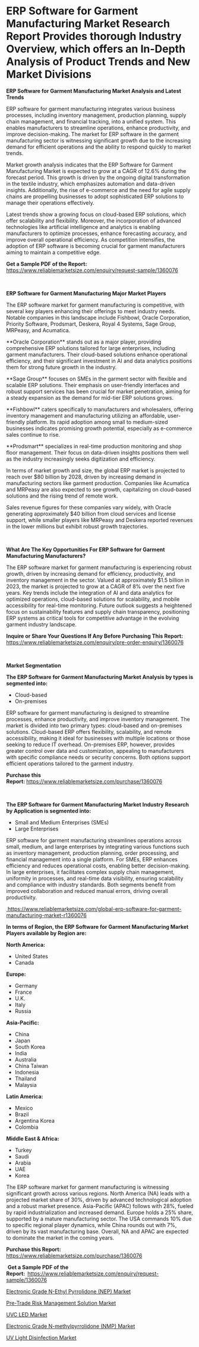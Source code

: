 <p><h1>ERP Software for Garment Manufacturing Market Research Report Provides thorough Industry Overview, which offers an In-Depth Analysis of Product Trends and New Market Divisions</h1></p><p><strong>ERP Software for Garment Manufacturing Market Analysis and Latest Trends</strong></p>
<p><p>ERP software for garment manufacturing integrates various business processes, including inventory management, production planning, supply chain management, and financial tracking, into a unified system. This enables manufacturers to streamline operations, enhance productivity, and improve decision-making. The market for ERP software in the garment manufacturing sector is witnessing significant growth due to the increasing demand for efficient operations and the ability to respond quickly to market trends.</p><p>Market growth analysis indicates that the ERP Software for Garment Manufacturing Market is expected to grow at a CAGR of 12.6% during the forecast period. This growth is driven by the ongoing digital transformation in the textile industry, which emphasizes automation and data-driven insights. Additionally, the rise of e-commerce and the need for agile supply chains are propelling businesses to adopt sophisticated ERP solutions to manage their operations effectively. </p><p>Latest trends show a growing focus on cloud-based ERP solutions, which offer scalability and flexibility. Moreover, the incorporation of advanced technologies like artificial intelligence and analytics is enabling manufacturers to optimize processes, enhance forecasting accuracy, and improve overall operational efficiency. As competition intensifies, the adoption of ERP software is becoming crucial for garment manufacturers aiming to maintain a competitive edge.</p></p>
<p><strong>Get a Sample PDF of the Report:&nbsp;</strong> <a href="https://www.reliablemarketsize.com/enquiry/request-sample/1360076">https://www.reliablemarketsize.com/enquiry/request-sample/1360076</a></p>
<p>&nbsp;</p>
<p><strong>ERP Software for Garment Manufacturing Major Market Players</strong></p>
<p><p>The ERP software market for garment manufacturing is competitive, with several key players enhancing their offerings to meet industry needs. Notable companies in this landscape include Fishbowl, Oracle Corporation, Priority Software, Prodsmart, Deskera, Royal 4 Systems, Sage Group, MRPeasy, and Acumatica.</p><p>**Oracle Corporation** stands out as a major player, providing comprehensive ERP solutions tailored for large enterprises, including garment manufacturers. Their cloud-based solutions enhance operational efficiency, and their significant investment in AI and data analytics positions them for strong future growth in the industry.</p><p>**Sage Group** focuses on SMEs in the garment sector with flexible and scalable ERP solutions. Their emphasis on user-friendly interfaces and robust support services has been crucial for market penetration, aiming for a steady expansion as the demand for mid-tier ERP solutions grows.</p><p>**Fishbowl** caters specifically to manufacturers and wholesalers, offering inventory management and manufacturing utilizing an affordable, user-friendly platform. Its rapid adoption among small to medium-sized businesses indicates promising growth potential, especially as e-commerce sales continue to rise.</p><p>**Prodsmart** specializes in real-time production monitoring and shop floor management. Their focus on data-driven insights positions them well as the industry increasingly seeks digitization and efficiency.</p><p>In terms of market growth and size, the global ERP market is projected to reach over $80 billion by 2028, driven by increasing demand in manufacturing sectors like garment production. Companies like Acumatica and MRPeasy are also expected to see growth, capitalizing on cloud-based solutions and the rising trend of remote work.</p><p>Sales revenue figures for these companies vary widely, with Oracle generating approximately $40 billion from cloud services and license support, while smaller players like MRPeasy and Deskera reported revenues in the lower millions but exhibit robust growth trajectories.</p></p>
<p>&nbsp;</p>
<p><strong>What Are The Key Opportunities For ERP Software for Garment Manufacturing Manufacturers?</strong></p>
<p><p>The ERP software market for garment manufacturing is experiencing robust growth, driven by increasing demand for efficiency, productivity, and inventory management in the sector. Valued at approximately $1.5 billion in 2023, the market is projected to grow at a CAGR of 8% over the next five years. Key trends include the integration of AI and data analytics for optimized operations, cloud-based solutions for scalability, and mobile accessibility for real-time monitoring. Future outlook suggests a heightened focus on sustainability features and supply chain transparency, positioning ERP systems as critical tools for competitive advantage in the evolving garment industry landscape.</p></p>
<p><strong>Inquire or Share Your Questions If Any Before Purchasing This Report:</strong> <a href="https://www.reliablemarketsize.com/enquiry/pre-order-enquiry/1360076">https://www.reliablemarketsize.com/enquiry/pre-order-enquiry/1360076</a></p>
<p>&nbsp;</p>
<p><strong>Market Segmentation</strong></p>
<p><strong>The ERP Software for Garment Manufacturing Market Analysis by types is segmented into:</strong></p>
<p><ul><li>Cloud-based</li><li>On-premises</li></ul></p>
<p><p>ERP software for garment manufacturing is designed to streamline processes, enhance productivity, and improve inventory management. The market is divided into two primary types: cloud-based and on-premises solutions. Cloud-based ERP offers flexibility, scalability, and remote accessibility, making it ideal for businesses with multiple locations or those seeking to reduce IT overhead. On-premises ERP, however, provides greater control over data and customization, appealing to manufacturers with specific compliance needs or security concerns. Both options support efficient operations tailored to the garment industry.</p></p>
<p><strong>Purchase this Report:&nbsp;</strong><a href="https://www.reliablemarketsize.com/purchase/1360076">https://www.reliablemarketsize.com/purchase/1360076</a></p>
<p>&nbsp;</p>
<p><strong>The ERP Software for Garment Manufacturing Market Industry Research by Application is segmented into:</strong></p>
<p><ul><li>Small and Medium Enterprises (SMEs)</li><li>Large Enterprises</li></ul></p>
<p><p>ERP software for garment manufacturing streamlines operations across small, medium, and large enterprises by integrating various functions such as inventory management, production planning, order processing, and financial management into a single platform. For SMEs, ERP enhances efficiency and reduces operational costs, enabling better decision-making. In large enterprises, it facilitates complex supply chain management, uniformity in processes, and real-time data visibility, ensuring scalability and compliance with industry standards. Both segments benefit from improved collaboration and reduced manual errors, driving overall productivity.</p></p>
<p><a href="https://www.reliablemarketsize.com/global-erp-software-for-garment-manufacturing-market-r1360076">&nbsp;https://www.reliablemarketsize.com/global-erp-software-for-garment-manufacturing-market-r1360076</a></p>
<p><strong>In terms of Region, the ERP Software for Garment Manufacturing Market Players available by Region are:</strong></p>
<p>
    <p> <strong> North America: </strong>
        <ul>
            <li>United States</li>
            <li>Canada</li>
        </ul>
        </p> 
    <p> <strong> Europe: </strong>
        <ul>
            <li>Germany</li>
            <li>France</li>
            <li>U.K.</li>
            <li>Italy</li>
            <li>Russia</li>
        </ul>
        </p> 
    <p> <strong> Asia-Pacific: </strong>
        <ul>
            <li>China</li>
            <li>Japan</li>
            <li>South Korea</li>
            <li>India</li>
            <li>Australia</li>
            <li>China Taiwan</li>
            <li>Indonesia</li>
            <li>Thailand</li>
            <li>Malaysia</li>
        </ul>
        </p> 
    <p> <strong> Latin America: </strong>
        <ul>
            <li>Mexico</li>
            <li>Brazil</li>
            <li>Argentina Korea</li>
            <li>Colombia</li>
        </ul>
        </p> 
    <p> <strong> Middle East & Africa: </strong>
        <ul>
            <li>Turkey</li>
            <li>Saudi</li>
            <li>Arabia</li>
            <li>UAE</li>
            <li>Korea</li>
        </ul>
    </p>
    </p>
<p><p>The ERP software market for garment manufacturing is witnessing significant growth across various regions. North America (NA) leads with a projected market share of 30%, driven by advanced technological adoption and a robust market presence. Asia-Pacific (APAC) follows with 28%, fueled by rapid industrialization and increased demand. Europe holds a 25% share, supported by a mature manufacturing sector. The USA commands 10% due to specific regional player dynamics, while China rounds out with 7%, driven by its vast manufacturing base. Overall, NA and APAC are expected to dominate the market in the coming years.</p></p>
<p><strong>Purchase this Report: </strong><a href="https://www.reliablemarketsize.com/purchase/1360076">https://www.reliablemarketsize.com/purchase/1360076</a></p>
<p>&nbsp;<strong>Get a Sample PDF of the Report:&nbsp;&nbsp;</strong><a href="https://www.reliablemarketsize.com/enquiry/request-sample/1360076">https://www.reliablemarketsize.com/enquiry/request-sample/1360076</a></p>
<p><strong></strong></p>
<p><p><a href="https://issuu.com/reportprime-2/docs/electronic-grade-n-ethyl-pyrrolidon_ace906ac878204">Electronic Grade N-Ethyl Pyrrolidone (NEP) Market</a></p><p><a href="https://github.com/mabutironaldo/Market-Research-Report-List-6/blob/main/pre-trade-risk-management-solution-market.md">Pre-Trade Risk Management Solution Market</a></p><p><a href="https://www.linkedin.com/pulse/why-should-you-invest-uvc-led-market-trends-leading-products-14dfc?trackingId=KzlLxWf3TEyznDYP9xbs8g%3D%3D">UVC LED Market</a></p><p><a href="https://issuu.com/reportprime-2/docs/electronic-grade-n-methylpyrrolidon_cb3bf6991df5dc">Electronic Grade N-methylpyrrolidone (NMP) Market</a></p><p><a href="https://www.linkedin.com/pulse/uv-light-disinfection-market-research-report-exploring-size-evjpc?trackingId=REynGnHVRaC%2FuJKNBuDyXQ%3D%3D">UV Light Disinfection Market</a></p></p>